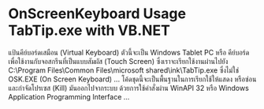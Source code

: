 # OnScreenKeyboard Usage TabTip.exe with VB.NET

แป้นคีย์บอร์ดเสมือน (Virtual Keyboard) ตัวนี้จะเป็น Windows Tablet PC หรือ คีย์บอร์ดเพื่อใช้งานกับจอสกรีนที่เป็นแบบสัมผัส (Touch Screen) ซึ่งเราจะเรียกใช้งานผ่านไปยัง C:\Program Files\Common Files\microsoft shared\ink\TabTip.exe ซึ่งไม่ใช่ OSK.EXE (On Screen Keyboard) ... โค้ดชุดนี้จะเป็นพื้นฐานในการเรียกใช้ให้แสดง หรือซ่อน และกำจัดโปรเซส (Kill) มันออกไปจากระบบ ด้วยการใช้คำสั่งผ่าน WinAPI 32 หรือ Windows Application Programming Interface ...
